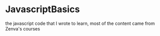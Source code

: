 # JavascriptBasics
the javascript code that I wrote to learn, most of the content came from Zenva's courses
